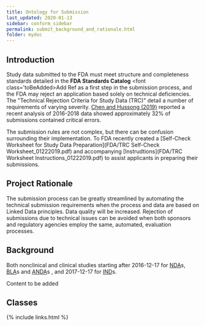 ```yaml
---
title: Ontology for Submission
last_updated: 2020-01-13
sidebar: conform_sidebar
permalink: submit_background_and_rationale.html
folder: mydoc
---
```


## Introduction

Study data submitted to the FDA must meet structure and completeness standards detailed in the **FDA Standards Catalog** <font class='toBeAdded>Add Ref</font> as a first step in the submission process, and the FDA may reject an application based solely on technical deficiencies. The "Technical Rejection Criteria for Study Data (TRC)" detail a number of requirements of varying severity. [Chen and Hussong (2019)](FDA/PhUSEUSConnect2019-SA15.pdf) reported a recent analysis of 2016-2018 data showed approximately 32% of submissions contained critical errors.  

The submission rules are not complex, but there can be confusion surrounding their implementation. To FDA recently created a [Self-Check Worksheet for Study Data Preparation](FDA/TRC Self-Check Worksheet_01222019.pdf) and accompanying [Instrudtions](FDA/TRC Worksheet Instructions_01222019.pdf) to assist applicants in preparing their submissions.

## Project Rationale

The submission process can be greatly streamlined by automating the technical submission requirements when the process and data are based on Linked Data principles. Data quality will be increased. Rejection of submissions due to technical issues can be avoided when both sponsors and regulatory agencies employ the same, automated, evaluation processes.

## Background

Both nonclinical and clinical studies starting after 2016-12-17 for <a href="#" data-toggle="tooltip" data-original-title="{{site.data.glossary.NDA}}">NDA</a>s, <a href="#" data-toggle="tooltip" data-original-title="{{site.data.glossary.BLA}}">BLA</a>s and <a href="#" data-toggle="tooltip" data-original-title="{{site.data.glossary.ANDA}}">ANDA</a>s , and 2017-12-17 for <a href="#" data-toggle="tooltip" data-original-title="{{site.data.glossary.IND}}">IND</a>s.



<font class='toBeAdded'>Content to be added</font>

## Classes



{% include links.html %}
